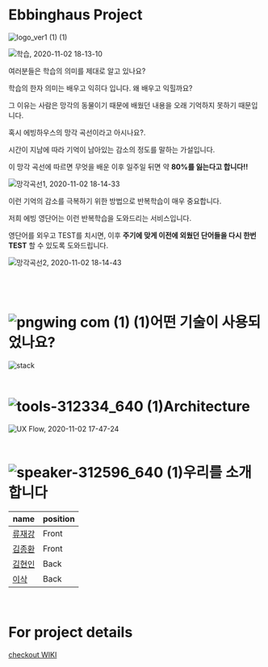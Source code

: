 # Ebbinghaus Project<br />
![logo_ver1 (1) (1)](https://user-images.githubusercontent.com/66255124/97845956-a3486b00-1d30-11eb-83dc-a79220a6efdd.png)
<br />

![학습, 2020-11-02 18-13-10](https://user-images.githubusercontent.com/66255124/97850419-59af4e80-1d37-11eb-99a5-7cac27aface5.png)

여러분들은 학습의 의미를 제대로 알고 있나요?

학습의 한자 의미는 배우고 익히다 입니다. 왜 배우고 익힐까요?

그 이유는 사람은 망각의 동물이기 때문에 배웠던 내용을 오래 기억하지 못하기 때문입니다.

혹시 에빙하우스의 망각 곡선이라고 아시나요?.

시간이 지남에 따라 기억이 남아있는 감소의 정도를 말하는 가설입니다. 

이 망각 곡선에 따르면 무엇을 배운 이후 일주일 뒤면 약 **80%를 잃는다고 합니다!!**

![망각곡선1, 2020-11-02 18-14-33](https://user-images.githubusercontent.com/66255124/97850461-69c72e00-1d37-11eb-9067-b502add0f5a4.png)

이런 기억의 감소를 극복하기 위한 방법으로 반복학습이 매우 중요합니다.

저희 에빙 영단어는 이런 반복학습을 도와드리는 서비스입니다.

영단어를 외우고 TEST를 치시면, 이후 **주기에 맞게 이전에 외웠던 단어들을 다시 한번 TEST** 할 수 있도록 도와드립니다.

![망각곡선2, 2020-11-02 18-14-43](https://user-images.githubusercontent.com/66255124/97850500-777cb380-1d37-11eb-8ee6-18d96a71c109.png)

<br /><br />

# ![pngwing com (1) (1)](https://user-images.githubusercontent.com/66255124/97846637-a3953600-1d31-11eb-91b4-062ec3a0a013.png)어떤 기술이 사용되었나요? <br />
![stack](https://user-images.githubusercontent.com/66255124/97846941-1c948d80-1d32-11eb-8f6e-bf79771bb763.png)
<br /><br />
# ![tools-312334_640 (1)](https://user-images.githubusercontent.com/66255124/97847575-2f5b9200-1d33-11eb-87c8-18bfe6a03937.png)Architecture <br />
![UX Flow, 2020-11-02 17-47-24](https://user-images.githubusercontent.com/66255124/97847820-8bbeb180-1d33-11eb-92b0-b2d4dd70f167.png)
<br /><br />
# ![speaker-312596_640 (1)](https://user-images.githubusercontent.com/66255124/97848452-71d19e80-1d34-11eb-9b47-0387507dbdb3.png)우리를 소개합니다 <br />

| name | position |
| ----------- | ----------- |
| [류재강](https://github.com/Ryujaekang) | Front |
| [김종환](https://github.com/jhkim9513) | Front |
| [김현인](https://github.com/hn8423) | Back |
| [이삭](https://github.com/dltkr12311) | Back |
<br />

# For project details <br />

[checkout WIKI](https://github.com/codestates/Ebbinghaus-client/wiki)
